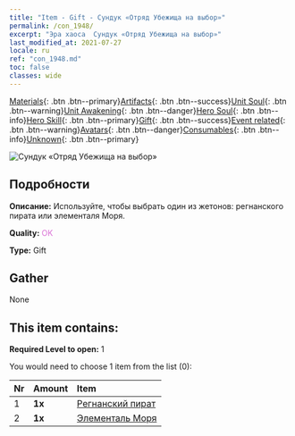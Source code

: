 ```yaml
---
title: "Item - Gift - Сундук «Отряд Убежища на выбор»"
permalink: /con_1948/
excerpt: "Эра хаоса  Сундук «Отряд Убежища на выбор»"
last_modified_at: 2021-07-27
locale: ru
ref: "con_1948.md"
toc: false
classes: wide
---
```

 [Materials](/ItemsRU/){: .btn .btn--primary}[Artifacts](/ItemsRU/Artifacts/){: .btn .btn--success}[Unit Soul](/ItemsRU/UnitSoul/){: .btn .btn--warning}[Unit Awakening](/ItemsRU/UnitAwakening/){: .btn .btn--danger}[Hero Soul](/ItemsRU/HeroSoul/){: .btn .btn--info}[Hero Skill](/ItemsRU/HeroSkill/){: .btn .btn--primary}[Gift](/ItemsRU/Gift/){: .btn .btn--success}[Event related](/ItemsRU/Events/){: .btn .btn--warning}[Avatars](/ItemsRU/Avatars/){: .btn .btn--danger}[Consumables](/ItemsRU/Consumables/){: .btn .btn--info}[Unknown](/ItemsRU/Unknown/){: .btn .btn--primary}

 ![Сундук «Отряд Убежища на выбор»](/images/t/i_904010.png)

## Подробности
 **Описание:** Используйте, чтобы выбрать один из жетонов: регнанского пирата или элементаля Моря.

 **Quality:** <span style="color: #DA70D6">OK</span>

 **Type:** Gift

## Gather

  None

## This item contains:

 **Required Level to open:** 1

 You would need to choose 1 item from the list (0):

  | Nr | Amount |     Item    |
  |:---|:-------|:------------|
  | 1 |  **1x** | [Регнанский пират](/ItemsRU/unt_273/) |  | 
  | 2 |  **1x** | [Элементаль Моря](/ItemsRU/unt_275/) |  | 

